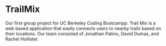 # TrailMix

Our first group project for UC Berkeley Coding Bootcampp. Trail Mix is a web based application that easily connects users
to nearby trails based on their locations. Our team consisted of Jonathan Patino, David Dumas, and Rachel Hollister. 
